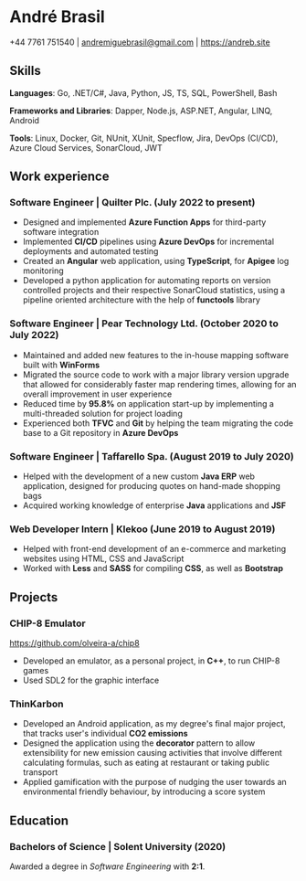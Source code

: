 # André Brasil
+44 7761 751540 | andremiguebrasil@gmail.com | https://andreb.site

## Skills

**Languages**: Go, .NET/C#, Java, Python, JS, TS, SQL, PowerShell, Bash

**Frameworks and Libraries**: Dapper, Node.js, ASP.NET, Angular, LINQ, Android

**Tools**: Linux, Docker, Git, NUnit, XUnit, Specflow, Jira, DevOps (CI/CD), Azure Cloud Services, SonarCloud, JWT

## Work experience

### Software Engineer | Quilter Plc. (July 2022 to present)

* Designed and implemented **Azure Function Apps** for third-party software integration
* Implemented **CI/CD** pipelines using **Azure DevOps** for incremental deployments and automated testing
* Created an **Angular** web application, using **TypeScript**, for **Apigee** log monitoring
* Developed a python application for automating reports on version controlled projects and their respective SonarCloud statistics, using a pipeline oriented architecture with the help of **functools** library

### Software Engineer | Pear Technology Ltd. (October 2020 to July 2022)

* Maintained and added new features to the in-house mapping software built with **WinForms**
* Migrated the source code to work with a major library version upgrade that allowed for considerably faster map rendering times, allowing for an overall improvement in user experience
* Reduced time by **95.8%** on application start-up by implementing a multi-threaded solution for project loading
* Experienced both **TFVC** and **Git** by helping the team migrating the code base to a Git repository in **Azure DevOps**

### Software Engineer | Taffarello Spa. (August 2019 to July 2020)

* Helped with the development of a new custom **Java ERP** web application, designed for producing quotes on hand-made shopping bags
* Acquired working knowledge of enterprise **Java** applications and **JSF**

### Web Developer Intern | Klekoo (June 2019 to August 2019)

* Helped with front-end development of an e-commerce and marketing websites using HTML, CSS and JavaScript
* Worked with **Less** and **SASS** for compiling **CSS**, as well as **Bootstrap**

## Projects

### CHIP-8 Emulator
https://github.com/olveira-a/chip8

* Developed an emulator, as a personal project, in **C++**, to run CHIP-8 games
* Used SDL2 for the graphic interface

### ThinKarbon

* Developed an Android application, as my degree's final major project, that tracks user's individual **CO2 emissions**
* Designed the application using the **decorator** pattern to allow extensibility for new emission causing activities that involve different calculating formulas, such as eating at restaurant or taking public transport
* Applied gamification with the purpose of nudging the user towards an environmental friendly behaviour, by introducing a score system

## Education

### Bachelors of Science | Solent University (2020)
Awarded a degree in _Software Engineering_ with **2:1**.
